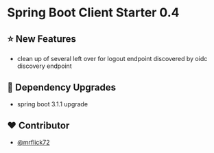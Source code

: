 # Spring Boot Client Starter 0.4

## :star: New Features

- clean up of several left over for logout endpoint discovered by oidc discovery endpoint 

## :hammer: Dependency Upgrades

- spring boot 3.1.1 upgrade

## :heart: Contributor

- [@mrflick72](https://github.com/mrFlick72)